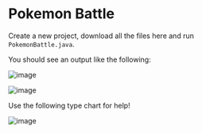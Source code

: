 # Pokemon Battle

Create a new project, download all the files here and run `PokemonBattle.java`.

You should see an output like the following:

![image](https://user-images.githubusercontent.com/45400093/234679136-068ce830-7fd2-487c-8b5d-6088536cc2a5.png)

![image](https://user-images.githubusercontent.com/45400093/234679670-8c3cd3e9-46f5-4936-879c-ffdb58ec0570.png)

Use the following type chart for help!

![image](https://user-images.githubusercontent.com/45400093/231074866-e88d71f7-aaa1-4beb-933c-88be9c0abdfa.png)
